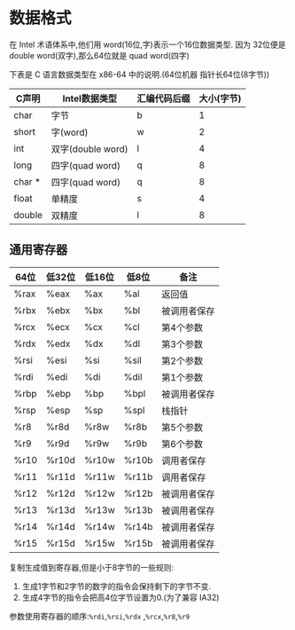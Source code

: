 # 数据格式
在 Intel 术语体系中,他们用 word(16位,字)表示一个16位数据类型. 因为 32位便是 double word(双字),那么64位就是 quad word(四字)

下表是 C 语言数据类型在 x86-64 中的说明.(64位机器 指针长64位(8字节))

| C声明  | Intel数据类型     | 汇编代码后缀 | 大小(字节) |
| ------ | ----------------- | ------------ | ---------- |
| char   | 字节              | b            | 1          |
| short  | 字(word)          | w            | 2          |
| int    | 双字(double word) | l            | 4          |
| long   | 四字(quad word)   | q            | 8          |
| char * | 四字(quad word)   | q            | 8          |
| float  | 单精度            | s            | 4          |
| double | 双精度            | l            | 8          |

## 通用寄存器
| 64位 | 低32位 | 低16位 | 低8位 | 备注         |
| ---- | ------ | ------ | ----- | ------------ |
| %rax | %eax   | %ax    | %al   | 返回值       |
| %rbx | %ebx   | %bx    | %bl   | 被调用者保存 |
| %rcx | %ecx   | %cx    | %cl   | 第4个参数    |
| %rdx | %edx   | %dx    | %dl   | 第3个参数    |
| %rsi | %esi   | %si    | %sil  | 第2个参数    |
| %rdi | %edi   | %di    | %dil  | 第1个参数    |
| %rbp | %ebp   | %bp    | %bpl  | 被调用者保存 |
| %rsp | %esp   | %sp    | %spl  | 栈指针       |
| %r8  | %r8d   | %r8w   | %r8b  | 第5个参数    |
| %r9  | %r9d   | %r9w   | %r9b  | 第6个参数    |
| %r10 | %r10d  | %r10w  | %r10b | 调用者保存   |
| %r11 | %r11d  | %r11w  | %r11b | 调用者保存   |
| %r12 | %r12d  | %r12w  | %r12b | 被调用者保存 |
| %r13 | %r13d  | %r13w  | %r13b | 被调用者保存 |
| %r14 | %r14d  | %r14w  | %r14b | 被调用者保存 |
| %r15 | %r15d  | %r15w  | %r15b | 被调用者保存 |


复制生成值到寄存器,但是小于8字节的一些规则:
1. 生成1字节和2字节的数字的指令会保持剩下的字节不变.
2. 生成4字节的指令会把高4位字节设置为0.(为了兼容 IA32)

参数使用寄存器的顺序:`%rdi`,`%rsi`,`%rdx` ,`%rcx`,`%r8`,`%r9`